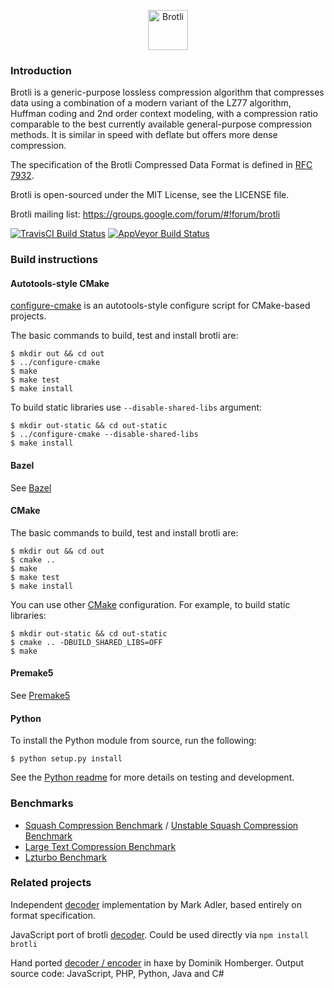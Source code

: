 <p align="center"><img src="https://brotli.org/brotli.svg" alt="Brotli" width="64"></p>

### Introduction

Brotli is a generic-purpose lossless compression algorithm that compresses data
using a combination of a modern variant of the LZ77 algorithm, Huffman coding
and 2nd order context modeling, with a compression ratio comparable to the best
currently available general-purpose compression methods. It is similar in speed
with deflate but offers more dense compression.

The specification of the Brotli Compressed Data Format is defined in [RFC 7932](https://tools.ietf.org/html/rfc7932).

Brotli is open-sourced under the MIT License, see the LICENSE file.

Brotli mailing list:
https://groups.google.com/forum/#!forum/brotli

[![TravisCI Build Status](https://travis-ci.org/google/brotli.svg?branch=master)](https://travis-ci.org/google/brotli)
[![AppVeyor Build Status](https://ci.appveyor.com/api/projects/status/github/google/brotli?branch=master&svg=true)](https://ci.appveyor.com/project/szabadka/brotli)

### Build instructions

#### Autotools-style CMake

[configure-cmake](https://github.com/nemequ/configure-cmake) is an
autotools-style configure script for CMake-based projects.

The basic commands to build, test and install brotli are:

    $ mkdir out && cd out
    $ ../configure-cmake
    $ make
    $ make test
    $ make install

To build static libraries use `--disable-shared-libs` argument:

    $ mkdir out-static && cd out-static
    $ ../configure-cmake --disable-shared-libs
    $ make install

#### Bazel

See [Bazel](http://www.bazel.build/)

#### CMake

The basic commands to build, test and install brotli are:

    $ mkdir out && cd out
    $ cmake ..
    $ make
    $ make test
    $ make install

You can use other [CMake](https://cmake.org/) configuration. For example, to
build static libraries:

    $ mkdir out-static && cd out-static
    $ cmake .. -DBUILD_SHARED_LIBS=OFF
    $ make

#### Premake5

See [Premake5](https://premake.github.io/)

#### Python

To install the Python module from source, run the following:

    $ python setup.py install

See the [Python readme](python/README.md) for more details on testing
and development.

### Benchmarks
* [Squash Compression Benchmark](https://quixdb.github.io/squash-benchmark/) / [Unstable Squash Compression Benchmark](https://quixdb.github.io/squash-benchmark/unstable/)
* [Large Text Compression Benchmark](http://mattmahoney.net/dc/text.html)
* [Lzturbo Benchmark](https://sites.google.com/site/powturbo/home/benchmark)

### Related projects
Independent [decoder](https://github.com/madler/brotli) implementation by Mark Adler, based entirely on format specification.

JavaScript port of brotli [decoder](https://github.com/devongovett/brotli.js). Could be used directly via `npm install brotli`

Hand ported [decoder / encoder](https://github.com/dominikhlbg/BrotliHaxe) in haxe by Dominik Homberger. Output source code: JavaScript, PHP, Python, Java and C#
